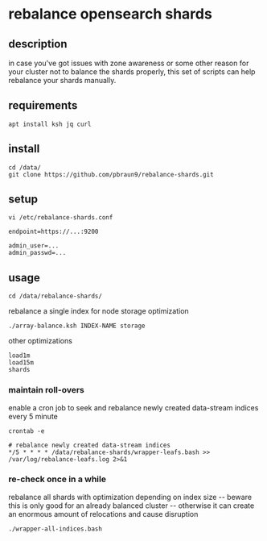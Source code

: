 # rebalance opensearch shards

## description

in case you've got issues with zone awareness or some other reason for your cluster not to balance the shards properly, this set of scripts can help rebalance your shards manually.

## requirements

    apt install ksh jq curl

## install

    cd /data/
    git clone https://github.com/pbraun9/rebalance-shards.git

## setup

    vi /etc/rebalance-shards.conf

    endpoint=https://...:9200

    admin_user=...
    admin_passwd=...

## usage

    cd /data/rebalance-shards/

rebalance a single index for node storage optimization

    ./array-balance.ksh INDEX-NAME storage

other optimizations

    load1m
    load15m
    shards

### maintain roll-overs

enable a cron job to seek and rebalance newly created data-stream indices every 5 minute

    crontab -e

    # rebalance newly created data-stream indices
    */5 * * * * /data/rebalance-shards/wrapper-leafs.bash >> /var/log/rebalance-leafs.log 2>&1

### re-check once in a while

rebalance all shards with optimization depending on index size
-- beware this is only good for an already balanced cluster
-- otherwise it can create an enormous amount of relocations and cause disruption

    ./wrapper-all-indices.bash

